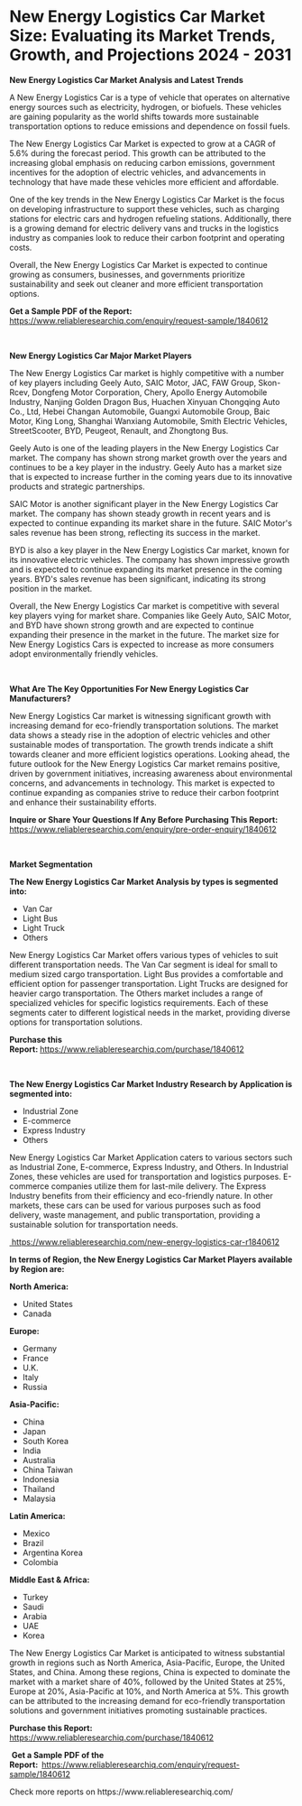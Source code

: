 <p><h1>New Energy Logistics Car Market Size: Evaluating its Market Trends, Growth, and Projections 2024 - 2031</h1></p><p><strong>New Energy Logistics Car Market Analysis and Latest Trends</strong></p>
<p><p>A New Energy Logistics Car is a type of vehicle that operates on alternative energy sources such as electricity, hydrogen, or biofuels. These vehicles are gaining popularity as the world shifts towards more sustainable transportation options to reduce emissions and dependence on fossil fuels.</p><p>The New Energy Logistics Car Market is expected to grow at a CAGR of 5.6% during the forecast period. This growth can be attributed to the increasing global emphasis on reducing carbon emissions, government incentives for the adoption of electric vehicles, and advancements in technology that have made these vehicles more efficient and affordable.</p><p>One of the key trends in the New Energy Logistics Car Market is the focus on developing infrastructure to support these vehicles, such as charging stations for electric cars and hydrogen refueling stations. Additionally, there is a growing demand for electric delivery vans and trucks in the logistics industry as companies look to reduce their carbon footprint and operating costs.</p><p>Overall, the New Energy Logistics Car Market is expected to continue growing as consumers, businesses, and governments prioritize sustainability and seek out cleaner and more efficient transportation options.</p></p>
<p><strong>Get a Sample PDF of the Report:&nbsp;</strong> <a href="https://www.reliableresearchiq.com/enquiry/request-sample/1840612">https://www.reliableresearchiq.com/enquiry/request-sample/1840612</a></p>
<p>&nbsp;</p>
<p><strong>New Energy Logistics Car Major Market Players</strong></p>
<p><p>The New Energy Logistics Car market is highly competitive with a number of key players including Geely Auto, SAIC Motor, JAC, FAW Group, Skon-Rcev, Dongfeng Motor Corporation, Chery, Apollo Energy Automobile Industry, Nanjing Golden Dragon Bus, Huachen Xinyuan Chongqing Auto Co., Ltd, Hebei Changan Automobile, Guangxi Automobile Group, Baic Motor, King Long, Shanghai Wanxiang Automobile, Smith Electric Vehicles, StreetScooter, BYD, Peugeot, Renault, and Zhongtong Bus.</p><p>Geely Auto is one of the leading players in the New Energy Logistics Car market. The company has shown strong market growth over the years and continues to be a key player in the industry. Geely Auto has a market size that is expected to increase further in the coming years due to its innovative products and strategic partnerships.</p><p>SAIC Motor is another significant player in the New Energy Logistics Car market. The company has shown steady growth in recent years and is expected to continue expanding its market share in the future. SAIC Motor's sales revenue has been strong, reflecting its success in the market.</p><p>BYD is also a key player in the New Energy Logistics Car market, known for its innovative electric vehicles. The company has shown impressive growth and is expected to continue expanding its market presence in the coming years. BYD's sales revenue has been significant, indicating its strong position in the market.</p><p>Overall, the New Energy Logistics Car market is competitive with several key players vying for market share. Companies like Geely Auto, SAIC Motor, and BYD have shown strong growth and are expected to continue expanding their presence in the market in the future. The market size for New Energy Logistics Cars is expected to increase as more consumers adopt environmentally friendly vehicles.</p></p>
<p>&nbsp;</p>
<p><strong>What Are The Key Opportunities For New Energy Logistics Car Manufacturers?</strong></p>
<p><p>New Energy Logistics Car market is witnessing significant growth with increasing demand for eco-friendly transportation solutions. The market data shows a steady rise in the adoption of electric vehicles and other sustainable modes of transportation. The growth trends indicate a shift towards cleaner and more efficient logistics operations. Looking ahead, the future outlook for the New Energy Logistics Car market remains positive, driven by government initiatives, increasing awareness about environmental concerns, and advancements in technology. This market is expected to continue expanding as companies strive to reduce their carbon footprint and enhance their sustainability efforts.</p></p>
<p><strong>Inquire or Share Your Questions If Any Before Purchasing This Report:</strong> <a href="https://www.reliableresearchiq.com/enquiry/pre-order-enquiry/1840612">https://www.reliableresearchiq.com/enquiry/pre-order-enquiry/1840612</a></p>
<p>&nbsp;</p>
<p><strong>Market Segmentation</strong></p>
<p><strong>The New Energy Logistics Car Market Analysis by types is segmented into:</strong></p>
<p><ul><li>Van Car</li><li>Light Bus</li><li>Light Truck</li><li>Others</li></ul></p>
<p><p>New Energy Logistics Car Market offers various types of vehicles to suit different transportation needs. The Van Car segment is ideal for small to medium sized cargo transportation. Light Bus provides a comfortable and efficient option for passenger transportation. Light Trucks are designed for heavier cargo transportation. The Others market includes a range of specialized vehicles for specific logistics requirements. Each of these segments cater to different logistical needs in the market, providing diverse options for transportation solutions.</p></p>
<p><strong>Purchase this Report:&nbsp;</strong><a href="https://www.reliableresearchiq.com/purchase/1840612">https://www.reliableresearchiq.com/purchase/1840612</a></p>
<p>&nbsp;</p>
<p><strong>The New Energy Logistics Car Market Industry Research by Application is segmented into:</strong></p>
<p><ul><li>Industrial Zone</li><li>E-commerce</li><li>Express Industry</li><li>Others</li></ul></p>
<p><p>New Energy Logistics Car Market Application caters to various sectors such as Industrial Zone, E-commerce, Express Industry, and Others. In Industrial Zones, these vehicles are used for transportation and logistics purposes. E-commerce companies utilize them for last-mile delivery. The Express Industry benefits from their efficiency and eco-friendly nature. In other markets, these cars can be used for various purposes such as food delivery, waste management, and public transportation, providing a sustainable solution for transportation needs.</p></p>
<p><a href="https://www.reliableresearchiq.com/new-energy-logistics-car-r1840612">&nbsp;https://www.reliableresearchiq.com/new-energy-logistics-car-r1840612</a></p>
<p><strong>In terms of Region, the New Energy Logistics Car Market Players available by Region are:</strong></p>
<p>
    <p> <strong> North America: </strong>
        <ul>
            <li>United States</li>
            <li>Canada</li>
        </ul>
        </p> 
    <p> <strong> Europe: </strong>
        <ul>
            <li>Germany</li>
            <li>France</li>
            <li>U.K.</li>
            <li>Italy</li>
            <li>Russia</li>
        </ul>
        </p> 
    <p> <strong> Asia-Pacific: </strong>
        <ul>
            <li>China</li>
            <li>Japan</li>
            <li>South Korea</li>
            <li>India</li>
            <li>Australia</li>
            <li>China Taiwan</li>
            <li>Indonesia</li>
            <li>Thailand</li>
            <li>Malaysia</li>
        </ul>
        </p> 
    <p> <strong> Latin America: </strong>
        <ul>
            <li>Mexico</li>
            <li>Brazil</li>
            <li>Argentina Korea</li>
            <li>Colombia</li>
        </ul>
        </p> 
    <p> <strong> Middle East & Africa: </strong>
        <ul>
            <li>Turkey</li>
            <li>Saudi</li>
            <li>Arabia</li>
            <li>UAE</li>
            <li>Korea</li>
        </ul>
    </p>
    </p>
<p><p>The New Energy Logistics Car Market is anticipated to witness substantial growth in regions such as North America, Asia-Pacific, Europe, the United States, and China. Among these regions, China is expected to dominate the market with a market share of 40%, followed by the United States at 25%, Europe at 20%, Asia-Pacific at 10%, and North America at 5%. This growth can be attributed to the increasing demand for eco-friendly transportation solutions and government initiatives promoting sustainable practices.</p></p>
<p><strong>Purchase this Report: </strong><a href="https://www.reliableresearchiq.com/purchase/1840612">https://www.reliableresearchiq.com/purchase/1840612</a></p>
<p>&nbsp;<strong>Get a Sample PDF of the Report:&nbsp;&nbsp;</strong><a href="https://www.reliableresearchiq.com/enquiry/request-sample/1840612">https://www.reliableresearchiq.com/enquiry/request-sample/1840612</a></p>
<p><strong></strong></p>
<p>Check more reports on https://www.reliableresearchiq.com/</p>